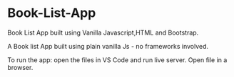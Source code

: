 # Book-List-App
Book List App built using Vanilla Javascript,HTML and Bootstrap.

A Book list App built using plain vanilla Js - no frameworks involved.

To run the app: open the files in VS Code and run live server. Open file in a browser. 


